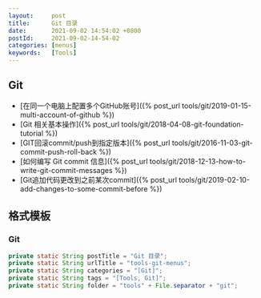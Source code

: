 ```yaml
---
layout:     post
title:      Git 目录
date:       2021-09-02 14:54:02 +0800
postId:     2021-09-02-14-54-02
categories: [menus]
keywords:   [Tools]
---
```


## Git

* [在同一个电脑上配置多个GitHub账号]({% post_url tools/git/2019-01-15-multi-account-of-github %})
* [Git 相关基本操作]({% post_url tools/git/2018-04-08-git-foundation-tutorial %})
* [GIT回滚commit/push到指定版本]({% post_url tools/git/2016-11-03-git-commit-push-roll-back %})
* [如何编写 Git commit 信息]({% post_url tools/git/2018-12-13-how-to-write-git-commit-messages %})
* [Git追加代码更改到之前某次commit]({% post_url tools/git/2019-02-10-add-changes-to-some-commit-before %})

## 格式模板

### Git
```java
private static String postTitle = "Git 目录";
private static String urlTitle = "tools-git-menus";
private static String categories = "[Git]";
private static String tags = "[Tools, Git]";
private static String folder = "tools" + File.separator + "git";
```
